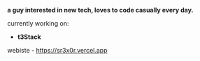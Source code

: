 **a guy interested in new tech, loves to code casually every day.**

currently working on:
- **t3Stack**

webiste - https://sr3x0r.vercel.app
